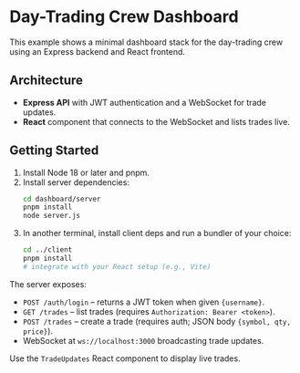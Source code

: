 # Day-Trading Crew Dashboard

This example shows a minimal dashboard stack for the day-trading crew using an Express backend and React frontend.

## Architecture
- **Express API** with JWT authentication and a WebSocket for trade updates.
- **React** component that connects to the WebSocket and lists trades live.

## Getting Started
1. Install Node 18 or later and pnpm.
2. Install server dependencies:
   ```bash
   cd dashboard/server
   pnpm install
   node server.js
   ```
3. In another terminal, install client deps and run a bundler of your choice:
   ```bash
   cd ../client
   pnpm install
   # integrate with your React setup (e.g., Vite)
   ```

The server exposes:
- `POST /auth/login` – returns a JWT token when given `{username}`.
- `GET /trades` – list trades (requires `Authorization: Bearer <token>`).
- `POST /trades` – create a trade (requires auth; JSON body `{symbol, qty, price}`).
- WebSocket at `ws://localhost:3000` broadcasting trade updates.

Use the `TradeUpdates` React component to display live trades.
